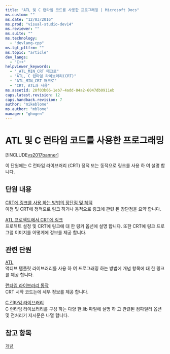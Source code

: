 ```yaml
---
title: "ATL 및 C 런타임 코드를 사용한 프로그래밍 | Microsoft Docs"
ms.custom: ""
ms.date: "12/03/2016"
ms.prod: "visual-studio-dev14"
ms.reviewer: ""
ms.suite: ""
ms.technology: 
  - "devlang-cpp"
ms.tgt_pltfrm: ""
ms.topic: "article"
dev_langs: 
  - "C++"
helpviewer_keywords: 
  - "_ATL_MIN_CRT 매크로"
  - "ATL, C 런타임 라이브러리(CRT)"
  - "ATL_MIN_CRT 매크로"
  - "CRT, ATL과 사용"
ms.assetid: 20f03b66-1eb7-4add-84a2-6047db0911eb
caps.latest.revision: 12
caps.handback.revision: 7
author: "mikeblome"
ms.author: "mblome"
manager: "ghogen"
---
```

# ATL 및 C 런타임 코드를 사용한 프로그래밍
[!INCLUDE[vs2017banner](../assembler/inline/includes/vs2017banner.md)]

이 단원에는 C 런타임 라이브러리 \(CRT\) 정적 또는 동적으로 링크를 사용 하 여 설명 합니다.  
  
## 단원 내용  
 [CRT에 링크를 사용 하는 방법의 장단점 및 혜택](../atl/benefits-and-tradeoffs-of-the-method-used-to-link-to-the-crt.md)  
 이점 및 CRT에 정적으로 링크 하거나 동적으로 링크에 관련 된 장단점을 요약 합니다.  
  
 [ATL 프로젝트에서 CRT에 링크](../atl/linking-to-the-crt-in-your-atl-project.md)  
 프로젝트 설정 및 CRT에 링크에 대 한 링커 옵션에 설명 합니다. 또한 CRT에 링크 프로그램 이미지를 어떻게에 정보를 제공 합니다.  
  
## 관련 단원  
 [ATL](../atl/active-template-library-atl-concepts.md)  
 액티브 템플릿 라이브러리를 사용 하 여 프로그래밍 하는 방법에 개념 항목에 대 한 링크를 제공 합니다.  
  
 [런타임 라이브러리 동작](../build/run-time-library-behavior.md)  
 CRT 시작 코드는에 세부 정보를 제공 합니다.  
  
 [C 런타임 라이브러리](../c-runtime-library/crt-library-features.md)  
 C 런타임 라이브러리를 구성 하는 다양 한.lib 파일에 설명 하 고 관련된 컴파일러 옵션 및 전처리기 지시문은 나열 합니다.  
  
## 참고 항목  
 [개념](../atl/active-template-library-atl-concepts.md)